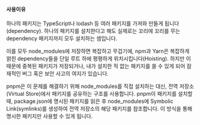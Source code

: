 #### 사용이유

하나의 패키지는 TypeScript나 lodash 등 여러 패키지를 가져와 만들게 됩니다(dependency). 하나의 패키지를 설치한다고 해도 실제로는 꼬리에 꼬리를 무는 dependency 패키지까지 모두 설치하는 셈입니다.

이를 모두 node_modules에 저장하면 복잡하고 무겁기에, npm과 Yarn은 복잡하게 얽힌 dependency들을 단일 루트 하에 평평하게 위치시킵니다(Hoisting). 하지만 이때문에 중복된 패키지가 저장되거나, 내가 설치한 적 없는 패키지를 쓸 수 있게 되어 잠재적인 버그 혹은 보안 사고의 여지가 있습니다.

pnpm은 이 문제를 해결하기 위해 node_modules를 직접 설치하는 대신, 전역 저장소(Virtual Store)에서 패키지를 공유하는 구조를 사용합니다. pnpm이 패키지를 설치할 때, package.json에 명시된 패키지를 읽은 후 node_modules에 Symbolic Link(symlinks)를 생성하여 전역 저장소의 해당 패키지를 참조합니다. 이 방식을 통해 명시한 패키지만 사용할 수 있게 됩니다.
